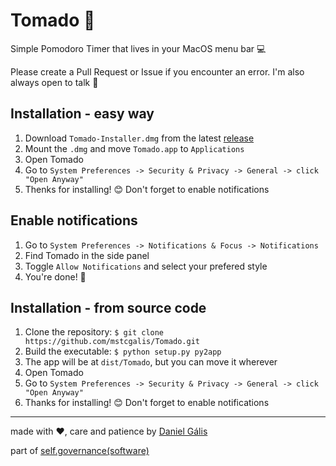 # Tomado 🍅
Simple Pomodoro Timer that lives in your MacOS menu bar 💻

Please create a Pull Request or Issue if you encounter an error. I'm also always open to talk 🌱

## Installation - easy way

1. Download `Tomado-Installer.dmg` from the latest [release](https://github.com/mstcgalis/Tomado/releases/tag/v0.1.0-alpha)
2. Mount the `.dmg` and move `Tomado.app` to `Applications`
3. Open Tomado
4. Go to `System Preferences -> Security & Privacy -> General -> click "Open Anyway"`
5. Thenks for installing! 😊 Don't forget to enable notifications

## Enable notifications

1. Go to `System Preferences -> Notifications & Focus -> Notifications`
2. Find Tomado in the side panel
3. Toggle `Allow Notifications` and select your prefered style
4. You're done! 🌸 

## Installation - from source code

1. Clone the repository: ```$ git clone https://github.com/mstcgalis/Tomado.git```
2. Build the executable: ```$ python setup.py py2app```
3. The app will be at `dist/Tomado`, but you can move it wherever
5. Open Tomado
6. Go to `System Preferences -> Security & Privacy -> General -> click "Open Anyway"`
7. Thanks for installing! 😊 Don't forget to enable notifications

---

made with ❤️, care and patience by [Daniel Gális](www.danielgalis.com)

part of [self.governance(software)](https://www.are.na/daniel-galis/self-governance)

